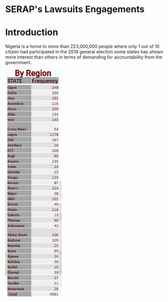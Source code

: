 # SERAP's Lawsuits Engagements
# Introduction 
Nigeria is a home to more than 223,000,000 people where only 1 out of 10 citizen had participated in the 2019 general election some states has shown more interest than others in terms of demanding for accountability from the government. 

![image](https://github.com/DDeji97/SERAPs-Lawsuits-Engagements/blob/main/20231011_010933.jpg) 

